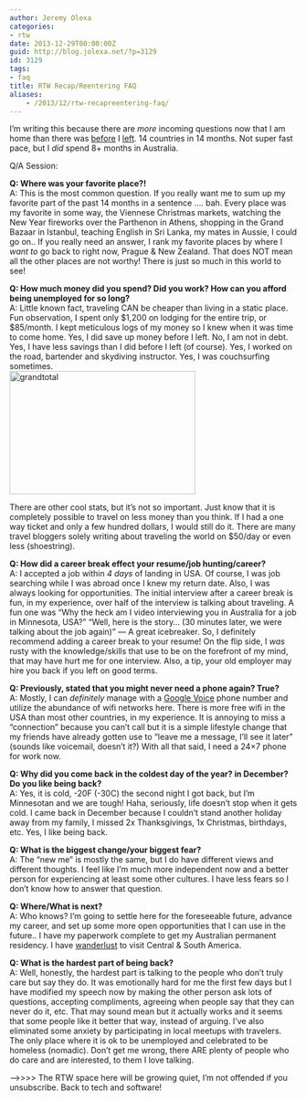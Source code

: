 ```yaml
---
author: Jeremy Olexa
categories:
- rtw
date: 2013-12-29T00:00:00Z
guid: http://blog.jolexa.net/?p=3129
id: 3129
tags:
- faq
title: RTW Recap/Reentering FAQ
aliases:
    - /2013/12/rtw-recapreentering-faq/
---
```


I&#8217;m writing this because there are *more* incoming questions now that I am home than there was [before][1] I [left][2]. 14 countries in 14 months. Not super fast pace, but I *did* spend 8+ months in Australia.

Q/A Session:

**Q: Where was your favorite place?!**  
A: This is the most common question. If you really want me to sum up my favorite part of the past 14 months in a sentence &#8230;. bah. Every place was my favorite in some way, the Viennese Christmas markets, watching the New Year fireworks over the Parthenon in Athens, shopping in the Grand Bazaar in Istanbul, teaching English in Sri Lanka, my mates in Aussie, I could go on.. If you really need an answer, I rank my favorite places by where I *want to* go back to right now, Prague & New Zealand. That does NOT mean all the other places are not worthy! There is just so much in this world to see!

**Q: How much money did you spend? Did you work? How can you afford being unemployed for so long?**  
A: Little known fact, traveling CAN be cheaper than living in a static place. Fun observation, I spent only $1,200 on lodging for the entire trip, or $85/month. I kept meticulous logs of my money so I knew when it was time to come home. Yes, I did save up money before I left. No, I am not in debt. Yes, I have less savings than I did before I left (of course). Yes, I worked on the road, bartender and skydiving instructor. Yes, I was couchsurfing sometimes.  
<img class="alignleft size-full wp-image-3132" alt="grandtotal" src="https://blog.jolexa.net/wp-content/uploads/2013/12/Screen-Shot-2013-12-22-at-14.06.16-PM.png" width="325" height="216" />

There are other cool stats, but it&#8217;s not so important. Just know that it is completely possible to travel on less money than you think. If I had a one way ticket and only a few hundred dollars, I would still do it. There are many travel bloggers solely writing about traveling the world on $50/day or even less (shoestring).

**Q: How did a career break effect your resume/job hunting/career?**  
A: I accepted a job within *4 days* of landing in USA. Of course, I was job searching while I was abroad once I knew my return date. Also, I was always looking for opportunities. The initial interview after a career break is fun, in my experience, over half of the interview is talking about traveling. A fun one was &#8220;Why the heck am I video interviewing you in Australia for a job in Minnesota, USA?&#8221; &#8220;Well, here is the story&#8230; (30 minutes later, we were talking about the job again)&#8221; &#8212; A great icebreaker. So, I definitely recommend adding a career break to your resume! On the flip side, I *was* rusty with the knowledge/skills that use to be on the forefront of my mind, that may have hurt me for one interview. Also, a tip, your old employer may hire you back if you left on good terms.

**Q: Previously, stated that you might never need a phone again? True?**  
A: Mostly, I can *definitely* manage with a [Google Voice][3] phone number and utilize the abundance of wifi networks here. There is more free wifi in the USA than most other countries, in my experience. It is annoying to miss a &#8220;connection&#8221; because you can&#8217;t call but it is a simple lifestyle change that my friends have already gotten use to &#8220;leave me a message, I&#8217;ll see it later&#8221; (sounds like voicemail, doesn&#8217;t it?) With all that said, I need a 24&#215;7 phone for work now.

**Q: Why did you come back in the coldest day of the year? in December? Do you like being back?**  
A: Yes, it is cold, -20F (-30C) the second night I got back, but I&#8217;m Minnesotan and we are tough! Haha, seriously, life doesn&#8217;t stop when it gets cold. I came back in December because I couldn&#8217;t stand another holiday away from my family, I missed 2x Thanksgivings, 1x Christmas, birthdays, etc. Yes, I like being back.

**Q: What is the biggest change/your biggest fear?**  
A: The &#8220;new me&#8221; is mostly the same, but I do have different views and different thoughts. I feel like I&#8217;m much more independent now and a better person for experiencing at least some other cultures. I have less fears so I don&#8217;t know how to answer that question.

**Q: Where/What is next?**  
A: Who knows? I&#8217;m going to settle here for the foreseeable future, advance my career, and set up some more open opportunities that I can use in the future.. I have my paperwork complete to get my Australian permanent residency. I have [wanderlust][4] to visit Central & South America.

**Q: What is the hardest part of being back?**  
A: Well, honestly, the hardest part is talking to the people who don&#8217;t truly care but say they do. It was emotionally hard for me the first few days but I have modified my speech now by making the other person ask lots of questions, accepting compliments, agreeing when people say that they can never do it, etc. That may sound mean but it actually works and it seems that some people like it better that way, instead of arguing. I&#8217;ve also eliminated some anxiety by participating in local meetups with travelers. The only place where it is ok to be unemployed and celebrated to be homeless (nomadic). Don&#8217;t get me wrong, there ARE plenty of people who do care and are interested, to them I love talking.

&#8212;->>>> The RTW space here will be growing quiet, I&#8217;m not offended if you unsubscribe. Back to tech and software!

 [1]: http://blog.jolexa.net/2012/09/rtw-trip-what-people-are-asking-me-faq/
 [2]: http://blog.jolexa.net/2012/08/announcing-my-long-term-travel-plans/
 [3]: http://blog.jolexa.net/2012/09/dropping-celluar-using-google-voice-only/
 [4]: http://www.merriam-webster.com/dictionary/wanderlust